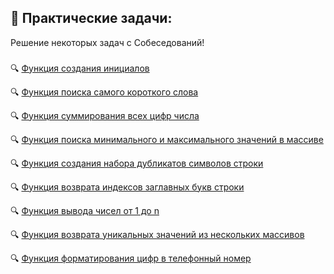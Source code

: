 ## 📌 Практические задачи:
Решение некоторых задач с Собеседований!
###
🔍 <a href="https://github.com/isaev-iv/practical-tasks/blob/master/toInitial.js">Функция создания инициалов</a>

🔍 <a href="https://github.com/isaev-iv/practical-tasks/blob/master/checkMinWord.js">Функция поиска самого короткого слова</a>

🔍 <a href="https://github.com/isaev-iv/practical-tasks/blob/master/sumDigits.js">Функция суммирования всех цифр числа</a>

🔍 <a href="https://github.com/isaev-iv/practical-tasks/blob/master/maxMin.js">Функция поиска минимального и максимального значений в массиве</a>

🔍 <a href="https://github.com/isaev-iv/practical-tasks/blob/master/accumSymbol.js">Функция создания набора дубликатов символов строки</a>

🔍 <a href="https://github.com/isaev-iv/practical-tasks/blob/master/getIndexWord.js">Функция возврата индексов заглавных букв строки</a>

🔍 <a href="https://github.com/isaev-iv/practical-tasks/blob/master/fooBar.js">Функция вывода чисел от 1 до n</a>

🔍 <a href="https://github.com/isaev-iv/practical-tasks/blob/master/uniqueArr.js">Функция возврата уникальных значений из нескольких массивов</a>

🔍 <a href="https://github.com/isaev-iv/practical-tasks/blob/master/createPhoneNumber.js">Функция форматирования цифр в телефонный номер</a>
